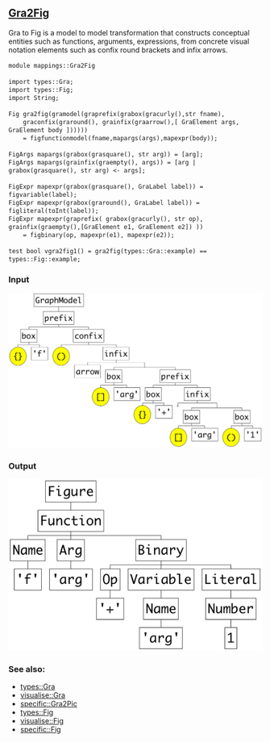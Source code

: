 ## [Gra2Fig](https://github.com/grammarware/bx-parsing/blob/master/src/mappings/Gra2Fig.rsc)

Gra to Fig is a model to model transformation that constructs conceptual entities such as functions,
arguments, expressions, from concrete visual notation elements such as confix round brackets and infix
arrows.

```
module mappings::Gra2Fig

import types::Gra;
import types::Fig;
import String;

Fig gra2fig(gramodel(graprefix(grabox(gracurly(),str fname),
    graconfix(graround(), grainfix(graarrow(),[ GraElement args, GraElement body ])))))
    = figfunctionmodel(fname,mapargs(args),mapexpr(body));

FigArgs mapargs(grabox(grasquare(), str arg)) = [arg];
FigArgs mapargs(grainfix(graempty(), args)) = [arg | grabox(grasquare(), str arg) <- args];

FigExpr mapexpr(grabox(grasquare(), GraLabel label)) = figvariable(label);
FigExpr mapexpr(grabox(graround(), GraLabel label)) = figliteral(toInt(label));
FigExpr mapexpr(graprefix( grabox(gracurly(), str op), grainfix(graempty(),[GraElement e1, GraElement e2]) ))
    = figbinary(op, mapexpr(e1), mapexpr(e2));

test bool vgra2fig1() = gra2fig(types::Gra::example) == types::Fig::example;
```

### Input

![Input](https://github.com/grammarware/bx-parsing/raw/master/img/Gra.png)

### Output

![Output](https://github.com/grammarware/bx-parsing/raw/master/img/Fig.png)

### See also:
* [types::Gra](https://github.com/grammarware/bx-parsing/blob/master/src/types/Gra.rsc)
* [visualise::Gra](https://github.com/grammarware/bx-parsing/blob/master/src/visualise/Gra.rsc)
* [specific::Gra2Pic](https://github.com/grammarware/bx-parsing/blob/master/src/specific/Gra2Pic.rsc)
* [types::Fig](https://github.com/grammarware/bx-parsing/blob/master/src/types/Fig.rsc)
* [visualise::Fig](https://github.com/grammarware/bx-parsing/blob/master/src/visualise/Fig.rsc)
* [specific::Fig](https://github.com/grammarware/bx-parsing/blob/master/src/specific/Fig.rsc)
